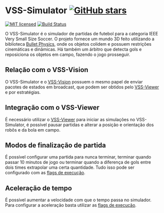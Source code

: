 # VSS-Simulator [![GitHub stars](https://img.shields.io/github/contributors/VSS-SDK/VSS-Simulator.svg?style=social&label=Contributors)](https://github.com/VSS-SDK/VSS-Simulator)

[![MIT licensed](https://img.shields.io/badge/license-MIT-blue.svg)][mit]
[![Build Status](https://api.travis-ci.com/VSS-SDK/VSS-Simulator.svg?branch=master)][travis]

O VSS-Simulator é o simulador de partidas de futebol para a categoria IEEE Very Small Size Soccer. O projeto
fornece um mundo 3D feito utilizando a biblioteca [Bullet Physics](http://bulletphysics.org/wordpress/), 
onde os objetos colidem e possuem restrições cinemáticas e dinâmicas. Há também um árbitro que detecta gols
e reposiciona os objetos em campo, fazendo o jogo prosseguir.
 
## Relação com o VSS-Vision
O VSS-Simulator e o [VSS-Vision](vssvision.md) possuem o mesmo papel de enviar pacotes de estados em broadcast,
que podem ser obtidos pelo [VSS-Viewer](vssviewer.md) e por estratégias.

## Integração com o VSS-Viewer
É necessário utilizar o [VSS-Viewer](vssviewer.md) para iniciar as simulações no VSS-Simulator, é possível
pausar partidas e alterar a posição e orientação dos robôs e da bola em campo.

## Modos de finalização de partida
É possível configurar uma partida para nunca terminar, terminar quando passar 10 minutos de jogo ou terminar
quando a diferença de gols entre dois times extrapolar uma certa quantidade. Tudo isso pode ser configurado
com as [flags de execução](simulatorexeflag.md).
 
## Aceleração de tempo
É possível aumentar a velocidade com que o tempo passa no simulador. Para configurar a aceleração basta
utilizar as [flags de execução](simulatorexeflag.md).
 
[travis]: https://travis-ci.com/VSS-SDK/VSS-Simulator
[mit]: https://raw.githubusercontent.com/SIRLab/VSS-Simulator/master/LICENSE.txt